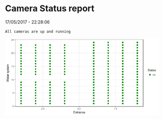 Camera Status report
================
17/05/2017 - 22:28:06

    All cameras are up and running

![](camreport_files/figure-markdown_github/unnamed-chunk-2-1.png)
